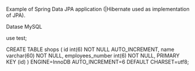 Example of Spring Data JPA application (|Hibernate used as implementation of JPA).

Datase MySQL

use test;

CREATE TABLE shops (
 id int(6) NOT NULL AUTO_INCREMENT,
  name varchar(60) NOT NULL,
 employees_number int(6) NOT NULL,
	  PRIMARY KEY (id)
	) ENGINE=InnoDB AUTO_INCREMENT=6 DEFAULT CHARSET=utf8;